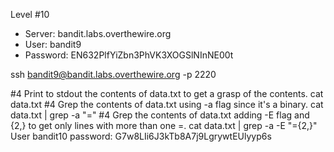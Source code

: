 Level #10
- Server: bandit.labs.overthewire.org
- User: bandit9
- Password: EN632PlfYiZbn3PhVK3XOGSlNInNE00t

ssh bandit9@bandit.labs.overthewire.org -p 2220

#4 Print to stdout the contents of data.txt to get a grasp of the contents.
cat data.txt
#4 Grep the contents of data.txt using -a flag since it's a binary.
cat data.txt | grep -a "="
#4 Grep the contents of data.txt adding -E flag and {2,} to get only lines with more than one =.
cat data.txt | grep -a -E "={2,}"
User bandit10 password: G7w8LIi6J3kTb8A7j9LgrywtEUlyyp6s
